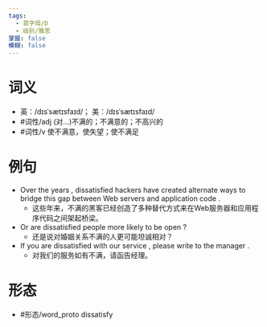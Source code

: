 ```yaml
---
tags:
  - 首字母/D
  - 级别/雅思
掌握: false
模糊: false
---
```

# 词义
- 英：/dɪsˈsætɪsfaɪd/； 美：/dɪsˈsætɪsfaɪd/
- #词性/adj  (对…)不满的；不满意的；不高兴的
- #词性/v  使不满意，使失望；使不满足
# 例句
- Over the years , dissatisfied hackers have created alternate ways to bridge this gap between Web servers and application code .
	- 这些年来，不满的黑客已经创造了多种替代方式来在Web服务器和应用程序代码之间架起桥梁。
- Or are dissatisfied people more likely to be open ?
	- 还是说对婚姻关系不满的人更可能坦诚相对？
- If you are dissatisfied with our service , please write to the manager .
	- 对我们的服务如有不满，请函告经理。
# 形态
- #形态/word_proto dissatisfy
